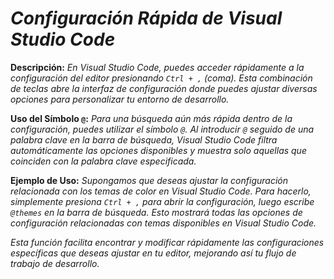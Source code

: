 <!-- Autor: Daniel Benjamin Perez Morales -->
<!-- GitHub: https://github.com/DanielBenjaminPerezMoralesDev13 -->
<!-- Gitlab: https://gitlab.com/DanielBenjaminPerezMoralesDev13 -->
<!-- Correo electrónico: danielperezdev@proton.me -->

# ***Configuración Rápida de Visual Studio Code***

**Descripción:**
*En Visual Studio Code, puedes acceder rápidamente a la configuración del editor presionando `Ctrl + ,` (coma). Esta combinación de teclas abre la interfaz de configuración donde puedes ajustar diversas opciones para personalizar tu entorno de desarrollo.*

**Uso del Símbolo `@`:**
*Para una búsqueda aún más rápida dentro de la configuración, puedes utilizar el símbolo `@`. Al introducir `@` seguido de una palabra clave en la barra de búsqueda, Visual Studio Code filtra automáticamente las opciones disponibles y muestra solo aquellas que coinciden con la palabra clave especificada.*

**Ejemplo de Uso:**
*Supongamos que deseas ajustar la configuración relacionada con los temas de color en Visual Studio Code. Para hacerlo, simplemente presiona `Ctrl + ,` para abrir la configuración, luego escribe `@themes` en la barra de búsqueda. Esto mostrará todas las opciones de configuración relacionadas con temas disponibles en Visual Studio Code.*

*Esta función facilita encontrar y modificar rápidamente las configuraciones específicas que deseas ajustar en tu editor, mejorando así tu flujo de trabajo de desarrollo.*
